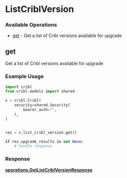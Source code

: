 # ListCriblVersion

### Available Operations

* [get](#get) - Get a list of Cribl versions available for upgrade

## get

Get a list of Cribl versions available for upgrade

### Example Usage

```python
import cribl
from cribl.models import shared

s = cribl.Cribl(
    security=shared.Security(
        bearer_auth="",
    ),
)


res = s.list_cribl_version.get()

if res.upgrade_results is not None:
    # handle response
```


### Response

**[operations.GetListCriblVersionResponse](../../models/operations/getlistcriblversionresponse.md)**

